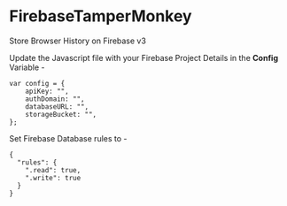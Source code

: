 # FirebaseTamperMonkey
Store Browser History on Firebase v3

Update the Javascript file with your Firebase Project Details in the **Config** Variable -

```
var config = {
    apiKey: "",
    authDomain: "",
    databaseURL: "",
    storageBucket: "",
};
```


Set Firebase Database rules to -
```
{
  "rules": {
    ".read": true,
    ".write": true
  }
}
```

